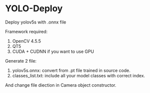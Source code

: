 # YOLO-Deploy
Deploy yolov5s with .onnx file

Framework required:
  1. OpenCV 4.5.5
  2. QT5
  3. CUDA + CUDNN if you want to use GPU

Generate 2 file:
  1. yolov5s.onnx: convert from .pt file trained in source code.
  2. classes_list.txt: include all your model classes with correct index.

And change file diection in Camera object constructor.
